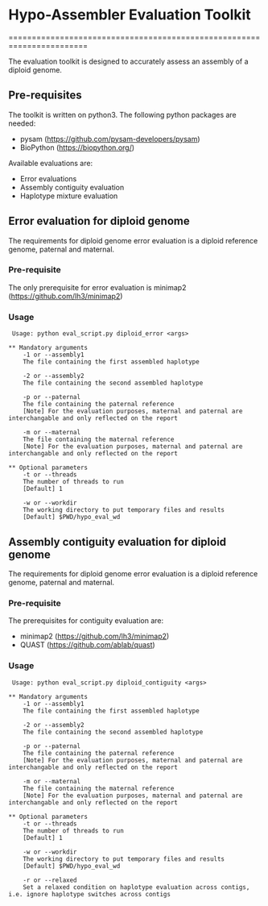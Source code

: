 # Hypo-Assembler Evaluation Toolkit
=======================================================================

The evaluation toolkit is designed to accurately assess an assembly of a diploid genome.

## Pre-requisites

The toolkit is written on python3. The following python packages are needed:
- pysam (https://github.com/pysam-developers/pysam)
- BioPython (https://biopython.org/)

Available evaluations are:
- Error evaluations
- Assembly contiguity evaluation
- Haplotype mixture evaluation

## Error evaluation for diploid genome

The requirements for diploid genome error evaluation is a diploid reference genome, paternal and maternal.

### Pre-requisite

The only prerequisite for error evaluation is minimap2 (https://github.com/lh3/minimap2)

### Usage 

```console
 Usage: python eval_script.py diploid_error <args>

** Mandatory arguments
    -1 or --assembly1
    The file containing the first assembled haplotype
    
    -2 or --assembly2
    The file containing the second assembled haplotype
    
    -p or --paternal
    The file containing the paternal reference
    [Note] For the evaluation purposes, maternal and paternal are interchangable and only reflected on the report
    
    -m or --maternal
    The file containing the maternal reference
    [Note] For the evaluation purposes, maternal and paternal are interchangable and only reflected on the report

** Optional parameters
    -t or --threads
    The number of threads to run 
    [Default] 1
    
    -w or --workdir
    The working directory to put temporary files and results
    [Default] $PWD/hypo_eval_wd
```

## Assembly contiguity evaluation for diploid genome

The requirements for diploid genome error evaluation is a diploid reference genome, paternal and maternal.

### Pre-requisite

The prerequisites for contiguity evaluation are:
- minimap2 (https://github.com/lh3/minimap2)
- QUAST (https://github.com/ablab/quast)

### Usage 


```console
 Usage: python eval_script.py diploid_contiguity <args>

** Mandatory arguments
    -1 or --assembly1
    The file containing the first assembled haplotype
    
    -2 or --assembly2
    The file containing the second assembled haplotype
    
    -p or --paternal
    The file containing the paternal reference
    [Note] For the evaluation purposes, maternal and paternal are interchangable and only reflected on the report
    
    -m or --maternal
    The file containing the maternal reference
    [Note] For the evaluation purposes, maternal and paternal are interchangable and only reflected on the report

** Optional parameters
    -t or --threads
    The number of threads to run 
    [Default] 1
    
    -w or --workdir
    The working directory to put temporary files and results
    [Default] $PWD/hypo_eval_wd
    
    -r or --relaxed
    Set a relaxed condition on haplotype evaluation across contigs, i.e. ignore haplotype switches across contigs
```
